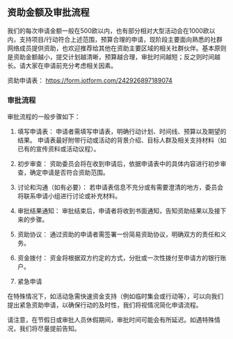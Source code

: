 ## 资助金额及审批流程

我们的每次申请金额一般在500欧以内，也有部分相对大型活动会在1000欧以内，支持项目/行动符合上述范围，预算合理的申请，现阶段主要面向熟悉的社群网络成员提供资助，也欢迎推荐给其他在资助主要区域的相关社群伙伴。基本原则是资助金额越小，提交计划越清晰，预算越合理，审批时间越短；反之则时间越长。请大家在申请前充分考虑相关因素。

资助申请表： https://form.jotform.com/242926897189074

### 审批流程

审批流程的一般步骤如下：

1. 填写申请表：
        申请者需填写申请表，明确行动计划、时间线、预算以及期望的结果。
        申请表最好附带行动或活动的背景介绍、目标人群及相关支持材料（如已有的宣传资料或活动议程）。

2. 初步审查：
        资助委员会将在收到申请后，依据申请表中的具体内容进行初步审查，确定申请是否符合资助范围。

3. 讨论和沟通（如有必要）：
        若申请表信息不充分或有需要澄清的地方，委员会将联系申请小组进行讨论或补充材料。

4. 审批结果通知：
        审批结束后，申请者将收到书面通知，告知资助结果以及接下来的步骤。

5. 资助协议：
        通过资助的申请者需签署一份简易资助协议，明确双方的责任和义务。

6. 资金拨付：
        资金将根据双方约定的方式，分批或一次性拨付至申请方的银行账户。

7. 紧急申请

在特殊情况下，如活动急需快速资金支持（例如临时集会或行动等），可以向我们提出紧急资助申请，以确保行动的及时性，我们将视情况简化申请流程。

请注意，在节假日或审批人员休假期间，审批时间可能会有所延迟。如遇特殊情况，我们将尽量提前告知。
